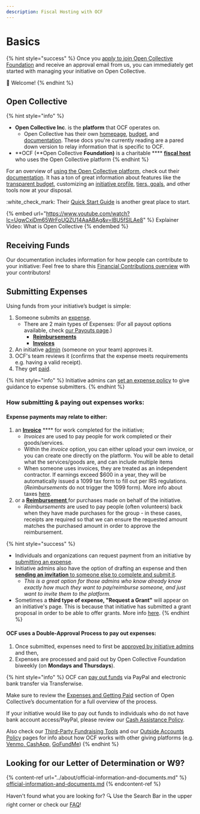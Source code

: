 ```yaml
---
description: Fiscal Hosting with OCF
---
```


# Basics

{% hint style="success" %}
Once you [apply to join Open Collective Foundation](../getting-started/how-to-apply/) and receive an approval email from us, you can immediately get started with managing your initiative on Open Collective.&#x20;

:tada: Welcome!&#x20;
{% endhint %}

## Open Collective&#x20;

{% hint style="info" %}
* **Open Collective Inc**. is the **platform** that OCF operates on.&#x20;
  * Open Collective has their own [homepage](https://www.opencollective.com), [budget](https://opencollective.com/opencollective#category-ABOUT), and [documentation](https://docs.opencollective.com/help/). These docs you're currently reading are a pared down version to relay information that is specific to OCF.
* **OCF (**Open Collective **Foundation)** is a charitable **** [**fiscal host**](../what-we-offer/fiscal-hosting.md) who uses the Open Collective platform
{% endhint %}

For an overview of [using the Open Collective platform](https://opencollective.com/how-it-works), check out their[ documentation](https://docs.opencollective.com). It has a ton of great information about features like the [transparent budget](https://docs.opencollective.com/help/collectives/budget), customizing an [initiative profile](https://docs.opencollective.com/help/collectives/customize-collective), [tiers, goals](https://docs.opencollective.com/help/collectives/tiers-goals), and other tools now at your disposal.&#x20;

:white\_check\_mark: Their [Quick Start Guide](https://docs.opencollective.com/help/collectives/quick-start-guide) is another great place to start.

{% embed url="https://www.youtube.com/watch?lc=UgwCxiDm65WrFoUQZU14AaABAg&v=IBU5fSILAe8" %}
Explainer Video: What is Open Collective
{% endembed %}

## Receiving Funds

Our documentation includes information for how people can contribute to your initiative: Feel free to share this [Financial Contributions overview](financial-contributions/) with your contributors!

## Submitting Expenses

Using funds from your initiative’s budget is simple:

1. Someone submits an [expense](https://docs.opencollective.com/help/expenses-and-getting-paid/submitting-expenses).
   * There are 2 main types of Expenses: (For all payout options available, check [our Payouts page](payouts.md).)
     * [**Reimbursements** ](https://docs.opencollective.com/help/expenses-and-getting-paid/submitting-expenses#reimbursements)
     * ****[**Invoices**](https://docs.opencollective.com/help/expenses-and-getting-paid/submitting-expenses#invoices)****
2. An initiative [admin](https://docs.opencollective.com/help/collectives/core-contributors#roles) (someone on your team) approves it.
3. OCF's team reviews it (confirms that the expense meets requirements e.g. having a valid receipt).
4. They get [paid](https://docs.opencollective.com/help/fiscal-hosts/payouts#what-payment-methods-do-you-support-for-withdrawals).

{% hint style="info" %}
Initiative admins can [set an expense policy](https://docs.opencollective.com/help/collectives/expense-policy) to give guidance to expense submitters.&#x20;
{% endhint %}

### How submitting & paying out expenses works:

#### **Expense** payments may relate to either:&#x20;

1. an [**Invoice**](https://docs.opencollective.com/help/expenses-and-getting-paid/submitting-expenses#invoices) **** for work completed for the initiative;&#x20;
   * _Invoices_ are used to pay people for work completed or their goods/services.&#x20;
   * Within the _invoice_ option, you can either upload your own invoice, or you can create one directly on the platform. You will be able to detail what the services/goods are, and can include multiple items&#x20;
   * When someone uses invoices, they are treated as an independent contractor. If earnings exceed $600 in a year, they will be automatically issued a 1099 tax form to fill out per IRS regulations. (_Reimbursements_ do not trigger the 1099 form). More info about taxes [here](https://docs.opencollective.com/help/expenses-and-getting-paid/tax-information).
2. or a [**Reimbursement** ](https://docs.opencollective.com/help/expenses-and-getting-paid/submitting-expenses#reimbursements)for purchases made on behalf of the initiative.
   * _Reimbursements_ are used to pay people (often volunteers) back when they have made purchases for the group - in these cases, receipts are required so that we can ensure the requested amount matches the purchased amount in order to approve the reimbursement.

{% hint style="success" %}
* Individuals and organizations can request payment from an initiative by [submitting an expense](https://docs.opencollective.com/help/expenses-and-getting-paid/submitting-expenses).&#x20;
* Initiative admins also have the option of drafting an expense and then [**sending an invitation** to someone else to complete and submit it](https://docs.opencollective.com/help/expenses-and-getting-paid/submitting-expenses#inviting-a-third-party-to-submit-an-expense).
  * _This is a great option for those admins who know already know exactly how much they want to pay/reimburse someone, and just want to invite them to the platform._
* Sometimes a **third type of expense, "Request a Grant"** will appear on an initiative's page. This is because that initiative has submitted a grant proposal in order to be able to offer grants. More info [here](https://docs.opencollective.foundation/how-it-works/about-grantmaking).
{% endhint %}

#### OCF uses a Double-Approval Process to pay out expenses:&#x20;

1. Once submitted, expenses need to first be [approved by initiative admins](https://docs.opencollective.com/help/collectives/approving-expenses) and then,
2. Expenses are processed and paid out by Open Collective Foundation biweekly (on **Mondays and Thursdays**).&#x20;

{% hint style="info" %}
OCF can [pay out funds](https://docs.opencollective.com/help/expenses-and-getting-paid/expenses#by-what-method-can-i-get-paid) via PayPal and electronic bank transfer via Transferwise.&#x20;

Make sure to review the [Expenses and Getting Paid](https://docs.opencollective.com/help/expenses-and-getting-paid/expenses) section of Open Collective’s documentation for a full overview of the process.

If your initiative would like to pay out funds to individuals who do not have bank account access/PayPal, please review our [Cash Assistance Policy](https://docs.opencollective.foundation/how-it-works/processes-and-limitations/cash-assistance-policy).

Also check our [Third-Party Fundraising Tools](financial-contributions/third-party-fundraising-tools-and-benefits/) and our [Outside Accounts Policy](policies/outside-accounts-policy.md) pages for info about how OCF works with other giving platforms (e.g. [Venmo, CashApp,](financial-contributions/third-party-fundraising-tools-and-benefits/#venmo-and-cash-app) [GoFundMe](financial-contributions/third-party-fundraising-tools-and-benefits/#third-party-tools))
{% endhint %}

## Looking for our Letter of Determination or W9?

{% content-ref url="../about/official-information-and-documents.md" %}
[official-information-and-documents.md](../about/official-information-and-documents.md)
{% endcontent-ref %}

Haven't found what you are looking for? :mag: Use the Search Bar in the upper right corner or check our [FAQ](broken-reference)!
